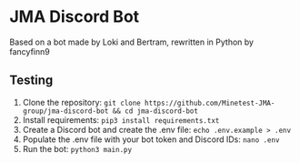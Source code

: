 # JMA Discord Bot

Based on a bot made by Loki and Bertram, rewritten in Python by fancyfinn9

## Testing

1. Clone the repository: `git clone https://github.com/Minetest-JMA-group/jma-discord-bot && cd jma-discord-bot`
2. Install requirements: `pip3 install requirements.txt`
3. Create a Discord bot and create the .env file: `echo .env.example > .env`
4. Populate the .env file with your bot token and Discord IDs: `nano .env`
5. Run the bot: `python3 main.py`
